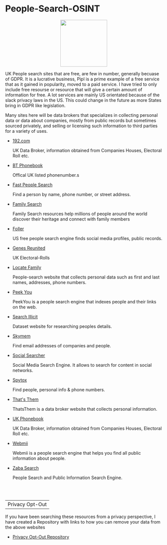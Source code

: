 # People-Search-OSINT
<p align="center">
  <img width="150" height="150" src="https://www.cqcore.uk/wp-content/uploads/2021/04/cropped-cropped-Capture-2.png">
</p>
<p>UK People search sites that are free, are few in number, generally becuase of GDPR. It is a lucrative business, Pipl is a prime example of a free service that as it gained in popularity, moved to a paid service. I have tried to only include free resourse or resource that will give a certain amount of information for free. A lot services are mainly US orientated because of the slack privacy laws in the US. This could change in the future as more States bring in GDPR like legislation.</p>
<p>Many sites here will be data brokers that specializes in collecting personal data or data about companies, mostly from public records but sometimes sourced privately, and selling or licensing such information to third parties for a variety of uses.</p>
<ul>
 <li><a href="https://192.com/">192.com</a></li>
  <P>UK Data Broker, information obtained from Companies Houses, Electoral Roll etc.</P>
 <li><a href="https://thephonebook.bt.com/person/">BT Phonebook</a></li>
  <p>Offical UK listed phonenumber.s</p>
 <li><a href="https://fastpeoplesearch.com/">Fast People Search</a></li>
  <p>Find a person by name, phone number, or street address.</p>
 <li><a href="https://www.familysearch.org/en/">Family Search</a></li>
   <p>Family Search resources help millions of people around the world discover their heritage and connect with family members</p>
 <li><a href="https://foller.me/">Foller</a></li>
  <p>US free people search engine finds social media profiles, public records.</p>
 <li><a href="https://www.genesreunited.co.uk/articles/world-records/full-list-of-united-kingdom-records/census-land-and-surveys/electoral-rolls">Genes Reunited</a></li>
  <p>UK Electoral-Rolls</p>
 <li><a href="https://locatefamily.com/">Locate Family</a></li>
  <p>People-search website that collects personal data such as first and last names, addresses, phone numbers.</p>
 <li><a href="https://peekyou.com/">Peek You</a></li>
  <p>PeekYou is a people search engine that indexes people and their links on the web.</p>
 <li><a href="https://search.illicit.services/">Search Illicit</a></li>
  <p>Dataset website for researching peoples details.</p>
 <li><a href="https://skymem.info/">Skymem</a></li>
  <p>Find email addresses of companies and people.</p> 
 <li><a href="https://www.social-searcher.com/">Social Searcher</a></li>
  <p> Social Media Search Engine. It allows to search for content in social networks.</p>
 <li><a href="https://www.spytox.com/">Spytox</a></li>
  <p>Find people, personal info & phone numbers.</p>
 <li><a href="https://thatsthem.com/">That's Them</a></li>
  <p>ThatsThem is a data broker website that collects personal information.</p>
 <li><a href="https://ukphonebook.com/">UK Phonebook</a></li>
  <P>UK Data Broker, information obtained from Companies Houses, Electoral Roll etc.</P>
 <li><a href="https://webmii.com/">Webmii</a></li>
  <p>Webmii is a people search engine that helps you find all public information about people.</p>
 <li><a href="https://zabasearch.com/">Zaba Search</a></li>
  <p>People Search and Public Information Search Engine.</p>
</ul>
<br></br>
<table>
    <tr>
        <td>Privacy Opt-Out</td>
    </tr>
</table>
<p>If you have been searching these resources from a privacy perspective, I have created a Repository with links to how you can remove your data from the above websites</p>
<ul>
    <li><a href="https://github.com/cqcore/Privacy-Opt-Out">Privacy Opt-Out Repository</a></li>
</ul>
